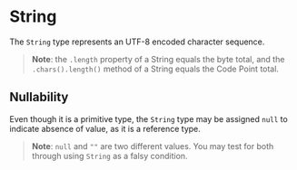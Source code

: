 # String

The `String` type represents an UTF-8 encoded character sequence.

> **Note**: the `.length` property of a String equals the byte total, and the `.chars().length()` method of a String equals the Code Point total.

## Nullability

Even though it is a primitive type, the `String` type may be assigned `null` to indicate absence of value, as it is a reference type.

> **Note**: `null` and `""` are two different values. You may test for both through using `String` as a falsy condition.